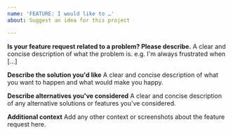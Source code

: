 ```yaml
---
name: 'FEATURE: I would like to …'
about: Suggest an idea for this project

---
```


**Is your feature request related to a problem? Please describe.**
A clear and concise description of what the problem is.
e.g. I'm always frustrated when [...]

**Describe the solution you'd like**
A clear and concise description of what you want to happen and what would make you happy.

**Describe alternatives you've considered**
A clear and concise description of any alternative solutions or features you've considered.

**Additional context**
Add any other context or screenshots about the feature request here.
